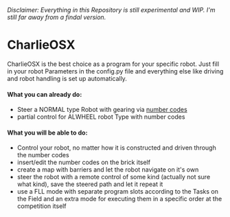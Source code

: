 *Disclaimer: Everything in this Repository is still experimental and WIP.
I'm still far away from a findal version.*

# CharlieOSX

CharlieOSX is the best choice as a program for your specific robot.
Just fill in your robot Parameters in the config.py file and everything else like driving and robot handling is set up automatically.

#### What you can already do:
- Steer a NORMAL type Robot with gearing via [number codes](https://docs.google.com/spreadsheets/d/1DmdYeWCkykAH5O6e8qv4fGR5aR4e66AjW1zxPTqASJo/edit?usp=sharing)
- partial control for ALWHEEL robot Type with number codes

#### What you will be able to do:
- Control your robot, no matter how it is constructed and driven through the number codes
- insert/edit the number codes on the brick itself
- create a map with barriers and let the robot navigate on it's own
- steer the robot with a remote control of some kind (actually not sure what kind), save the steered path and let it repeat it
- use a FLL mode with separate program slots according to the Tasks on the Field and an extra mode for executing them in a specific order at the competition itself
